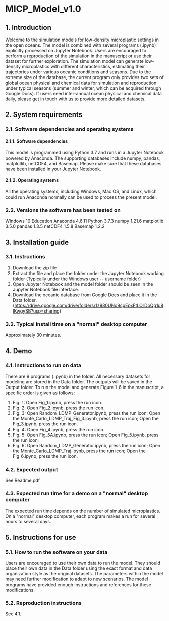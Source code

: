 # MICP_Model_v1.0
## 1. Introduction
Welcome to the simulation models for low-density microplastic settings in the open oceans.  The model is combined with several programs (.ipynb) explicitly processed on Jupyter Notebook.  Users are encouraged to perform a reproduction of the simulation in the manuscript or use their dataset for further exploration.  The simulation model can generate low-density microplastics with different characteristics, estimating their trajectories under various oceanic conditions and seasons.  Due to the extreme size of the database, the current program only provides two sets of global ocean physical and chemical data for simulation and reproduction under typical seasons (summer and winter, which can be acquired through Google Docs).  If users need inter-annual ocean physical and chemical data daily, please get in touch with us to provide more detailed datasets. 
## 2. System requirements
### 2.1. Software dependencies and operating systems
#### 2.1.1. Software dependencies
This model is programmed using Python 3.7 and runs in a Jupyter Notebook powered by Anaconda. The supporting databases include numpy, pandas, matplotlib, netCDF4, and Basemap.  Please make sure that these databases have been installed in your Jupyter Notebook.
#### 2.1.2. Operating systems
All the operating systems, including Windows, Mac OS, and Linux, which could run Anaconda normally can be used to process the present model. 
### 2.2. Versions the software has been tested on
Windows 10 Education
Anaconda 4.6.11
Python 3.7.3
numpy 1.21.6
matplotlib 3.5.0
pandas 1.3.5
netCDF4 1.5.8
Basemap 1.2.2
## 3. Installation guide
### 3.1. Instructions
1. Download the zip file
2. Extract the file and place the folder under the Jupyter Notebook working folder (Typically under the Windows user -- username folder)
3. Open Jupyter Notebook and the model folder should be seen in the Jupyter Notebook file interface.
4. Download the oceanic database from Google Docs and place it in the Data folder. (https://drive.google.com/drive/folders/1z980UNo9cgEpxFtLOrDoQg1u8lKwgySB?usp=sharing)
### 3.2. Typical install time on a "normal" desktop computer
Approximately 30 minutes.
## 4. Demo
### 4.1. Instructions to run on data
There are 9 programs (.ipynb) in the folder.  All necessary datasets for modeling are stored in the Data folder.  The outputs will be saved in the Output folder.  To run the model and generate Figure 1-6 in the manuscript, a specific order is given as follows:
1. Fig. 1: Open Fig_1.ipynb, press the run icon.
2. Fig. 2: Open Fig_2.ipynb, press the run icon.
3. Fig. 3: Open Random_LDMP_Generator.ipynb, press the run icon; 
    Open the  Monte_Carlo_LDMP_Traj_Fig_3.ipynb, press the run icon;
    Open the  Fig_3.ipynb, press the run icon.
4. Fig. 4: Open Fig_4.ipynb, press the run icon.
5. Fig. 5: Open Fig_5A.ipynb, press the run icon;
                Open Fig_5.ipynb, press the run icon;
6. Fig. 6:    Open Random_LDMP_Generator.ipynb, press the run icon; 
    Open the  Monte_Carlo_LDMP_Traj.ipynb, press the run icon;
    Open the  Fig_6.ipynb, press the run icon. 
### 4.2. Expected output
See Readme.pdf
### 4.3. Expected run time for a demo on a "normal" desktop computer
The expected run time depends on the number of simulated microplastics.  On a "normal" desktop computer, each program makes a run for several hours to several days.
## 5. Instructions for use
### 5.1. How to run the software on your data
Users are encouraged to use their own data to run the model.  They should place their own data in the Data folder using the exact format and data organization style as the original datasets.  The parameters within the model may need further modification to adapt to new scenarios. The model programs have provided enough instructions and references for these modifications.
### 5.2. Reproduction instructions
See 4.1.
 
